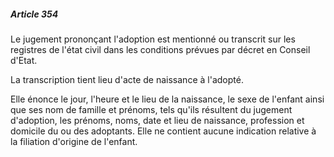 ##### Article 354

Le jugement prononçant l'adoption est mentionné ou transcrit sur les registres de l'état civil dans les conditions prévues par décret en Conseil d'Etat.

La transcription tient lieu d'acte de naissance à l'adopté.

Elle énonce le jour, l'heure et le lieu de la naissance, le sexe de l'enfant ainsi que ses nom de famille et prénoms, tels qu'ils résultent du jugement d'adoption, les prénoms, noms, date et lieu de naissance, profession et domicile du ou des adoptants. Elle ne contient aucune indication relative à la filiation d'origine de l'enfant.

